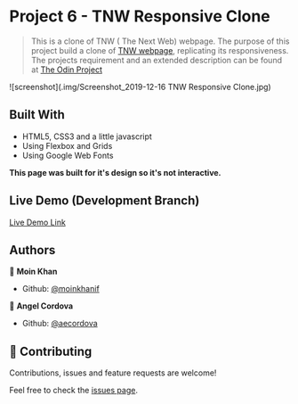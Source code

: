 # Project 6 - TNW Responsive Clone

>This is a clone of TNW ( The Next Web) webpage. 
>The purpose of this project build a clone of [TNW webpage](https://thenextweb.com), replicating its responsiveness. The projects requirement and an extended description can be found at [The Odin Project](https://www.theodinproject.com/courses/html5-and-css3/lessons/building-with-responsive-design)


![screenshot](.img/Screenshot_2019-12-16 TNW Responsive Clone.jpg)

## Built With

- HTML5, CSS3 and a little javascript
- Using Flexbox and Grids
- Using Google Web Fonts

**This page was built for it's design so it's not interactive.**


## Live Demo (Development Branch)

[Live Demo Link](https://raw.githack.com/moinkhanif/tnw-responsive-clone/responsive-clone/index.html )


## Authors

👤 **Moin Khan**

- Github: [@moinkhanif](https://github.com/moinkhanif)


👤 **Angel Cordova**

- Github: [@aecordova](https://github.com/aecordova)


## 🤝 Contributing

Contributions, issues and feature requests are welcome!

Feel free to check the [issues page](https://github.com/moinkhanif/tnw-responsive-clone/issues).
